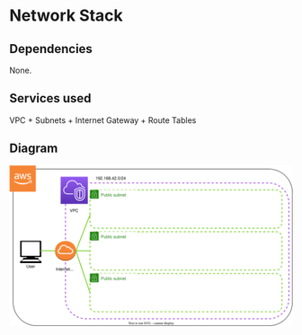 # Network Stack

## Dependencies

None.

## Services used

VPC + Subnets + Internet Gateway + Route Tables

## Diagram

![Network Stack Diagram](network.svg)
